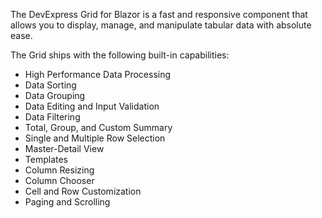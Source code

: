 The DevExpress Grid for Blazor is a fast and responsive component that allows you to display, manage, and manipulate tabular data with absolute ease.

The Grid ships with the following built-in capabilities: 
* High Performance Data Processing
* Data Sorting
* Data Grouping
* Data Editing and Input Validation 
* Data Filtering
* Total, Group, and Custom Summary
* Single and Multiple Row Selection 
* Master-Detail View
* Templates
* Column Resizing
* Column Chooser
* Cell and Row Customization
* Paging and Scrolling
